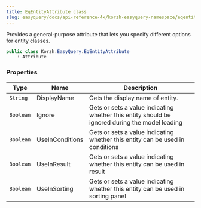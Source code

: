 ```yaml
---
title: EqEntityAttribute class
slug: easyquery/docs/api-reference-4x/korzh-easyquery-namespace/eqentityattribute-class
---
```



Provides a general-purpose attribute that lets you specify different options for entity classes.
```csharp
public class Korzh.EasyQuery.EqEntityAttribute
    : Attribute

```

### Properties

| Type | Name | Description | 
| --- | --- | --- | 
| `String` | DisplayName | Gets the display name of entity. | 
| `Boolean` | Ignore | Gets or sets a value indicating whether this entity should be ignored during the model loading | 
| `Boolean` | UseInConditions | Gets or sets a value indicating whether this entity can be used in conditions | 
| `Boolean` | UseInResult | Gets or sets a value indicating whether this entity can be used in result | 
| `Boolean` | UseInSorting | Gets or sets a value indicating whether this entity can be used in sorting panel |
